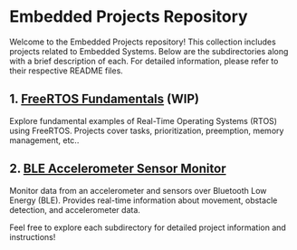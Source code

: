 # Embedded Projects Repository

Welcome to the Embedded Projects repository! This collection includes projects related to Embedded Systems. Below are the subdirectories along with a brief description of each. For detailed information, please refer to their respective README files.

## 1. [FreeRTOS Fundamentals](FreeRTOS/FreeRTOS_Fundamentals) (WIP)

Explore fundamental examples of Real-Time Operating Systems (RTOS) using FreeRTOS. Projects cover tasks, prioritization, preemption, memory management, etc..

## 2. [BLE Accelerometer Sensor Monitor](BLE_Accelerometer_Sensor_Monitor)

Monitor data from an accelerometer and sensors over Bluetooth Low Energy (BLE). Provides real-time information about movement, obstacle detection, and accelerometer data.

Feel free to explore each subdirectory for detailed project information and instructions!
